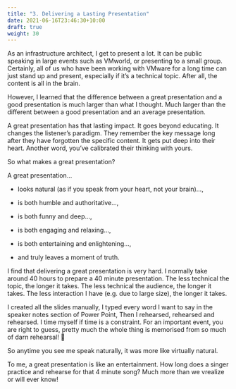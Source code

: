 ```yaml
---
title: "3. Delivering a Lasting Presentation"
date: 2021-06-16T23:46:30+10:00
draft: true
weight: 30
---
```


As an infrastructure architect, I get to present a lot. It can be public speaking in large events such as VMworld, or presenting to a small group. Certainly, all of us who have been working with VMware for a long time can just stand up and present, especially if it’s a technical topic. After all, the content is all in the brain.

However, I learned that the difference between a great presentation and a good presentation is much larger than what I thought. Much larger than the different between a good presentation and an average presentation.

A great presentation has that lasting impact. It goes beyond educating. It changes the listener’s paradigm. They remember the key message long after they have forgotten the specific content. It gets put deep into their heart. Another word, you’ve calibrated their thinking with yours.

So what makes a great presentation?

A great presentation…

- looks natural (as if you speak from your heart, not your brain)…,

- is both humble and authoritative…,

- is both funny and deep…,

- is both engaging and relaxing...,

- is both entertaining and enlightening…,

- and truly leaves a moment of truth.

I find that delivering a great presentation is very hard. I normally take around 40 hours to prepare a 40 minute presentation. The less technical the topic, the longer it takes. The less technical the audience, the longer it takes. The less interaction I have (e.g. due to large size), the longer it takes.

I created all the slides manually, I typed every word I want to say in the speaker notes section of Power Point, Then I rehearsed, rehearsed and rehearsed. I time myself if time is a constraint. For an important event, you are right to guess, pretty much the whole thing is memorised from so much of darn rehearsal! 🙂

So anytime you see me speak naturally, it was more like virtually natural.

To me, a great presentation is like an entertainment. How long does a singer practice and rehearse for that 4 minute song? Much more than we vrealize or will ever know!